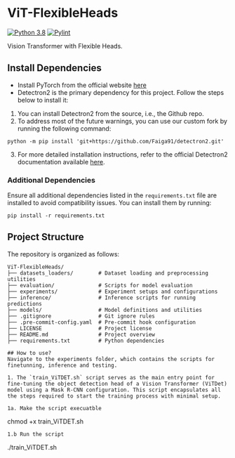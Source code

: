 # ViT-FlexibleHeads
[![Python 3.8](https://img.shields.io/badge/python-=%3E3.8-blue.svg)](https://www.python.org/downloads/release/python-3816/)
[![Pylint](https://github.com/Faiga91/ViT-FlexibleHeads/actions/workflows/pylint.yml/badge.svg)](https://github.com/Faiga91/ViT-FlexibleHeads/actions/workflows/pylint.yml)

Vision Transformer with Flexible Heads. 


## Install Dependencies
- Install PyTorch from the official website [here](https://pytorch.org/get-started/locally/)
- Detectron2 is the primary dependency for this project. Follow the steps below to install it:

1. You can install Detectron2 from the source, i.e., the Github repo.
2. To address most of the future warnings, you can use our custom fork by running the following command:

```
python -m pip install 'git+https://github.com/Faiga91/detectron2.git'
```

3. For more detailed installation instructions, refer to the official Detectron2 documentation available [here](https://detectron2.readthedocs.io/en/latest/tutorials/install.html).

### Additional Dependencies

Ensure all additional dependencies listed in the `requirements.txt` file are installed to avoid compatibility issues. You can install them by running:

```
pip install -r requirements.txt
```

## Project Structure 
The repository is organized as follows: 

```plaintext
ViT-FlexibleHeads/
├── datasets_loaders/        # Dataset loading and preprocessing utilities
├── evaluation/              # Scripts for model evaluation
├── experiments/             # Experiment setups and configurations
├── inference/               # Inference scripts for running predictions
├── models/                  # Model definitions and utilities
├── .gitignore               # Git ignore rules
├── .pre-commit-config.yaml  # Pre-commit hook configuration
├── LICENSE                  # Project license
├── README.md                # Project overview
├── requirements.txt         # Python dependencies

## How to use? 
Navigate to the experiments folder, which contains the scripts for finetunning, inference and testing.

1. The `train_ViTDET.sh` script serves as the main entry point for fine-tuning the object detection head of a Vision Transformer (ViTDet) model using a Mask R-CNN configuration. This script encapsulates all the steps required to start the training process with minimal setup.

1a. Make the script execuatble 

```
chmod +x train_ViTDET.sh
```
1.b Run the script 

```
./train_ViTDET.sh
```
